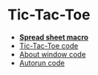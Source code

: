 # Tic-Tac-Toe

* [**Spread sheet macro**](https://github.com/baldeadr/Excel-Examples/raw/master/Tic-Tac-Toe/TicTacToe.xlsm)
* [Tic-Tac-Toe code](https://github.com/baldeadr/Excel-Examples/blob/master/Tic-Tac-Toe/TicTacToe.frm)
* [About window code](https://github.com/baldeadr/Excel-Examples/blob/master/Tic-Tac-Toe/about.frm)
* [Autorun code](https://github.com/baldeadr/Excel-Examples/blob/master/Tic-Tac-Toe/ThisWorkbook.cls)
